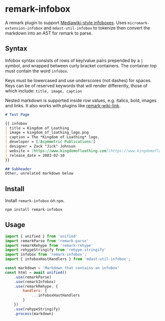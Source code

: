 # remark-infobox

A remark plugin to support [Mediawiki-style infoboxes](https://en.wikipedia.org/wiki/Infobox#Wikipedia). Uses `micromark-extension-infobox` and `mdast-util-infobox` to tokenize then convert the markdown into an AST for remark to parse.

## Syntax
Infobox syntax consists of rows of key/value pairs prepended by a `|` symbol, and wrapped between curly bracket containers. The container top must contain the word `infobox`.

Keys must be lowercased and use underscores (not dashes) for spaces.
Keys can be of reserved keywords that will render differently, those of which include: `title, image, caption`

Nested markdown is supported inside row values, e.g. italics, bold, images and links. It also works with plugins like [remark-wiki-link](https://github.com/landakram/remark-wiki-link).

```md
# Test Page

{{ infobox
| title = Kingdom of Loathing
| image = kingdom_of_loathing_logo.png
| caption = The *Kingdom of Loathing* logo.
| developer = [[Asymmetric Publications]]
| designer = Zack "Jick" Johnson
| website = [https://www.kingdomofloathing.com](https://www.kingdomofloathing.com)
| release_date = 2003-02-10
}}

## Subheader
Other, unrelated markdown below
```

## Install
Install `remark-infobox` on `npm`.
```sh
npm install remark-infobox
```

## Usage
```js
import { unified } from 'unified'
import remarkParse from 'remark-parse'
import remarkRehype from 'remark-rehype'
import rehypeStringify from 'rehype-stringify'
import infobox from 'remark-infobox';
import { infoboxHastHandlers } from 'mdast-util-infobox';

const markdown = 'Markdown that contains an infobox'
const html = await unified()
    .use(remarkParse)
    .use(remarkInfobox)
    .use(remarkRehype, {
        handlers: {
            ...infoboxHastHandlers
        }
    })
    .use(rehypeStringify)
    .process(markdown)
```